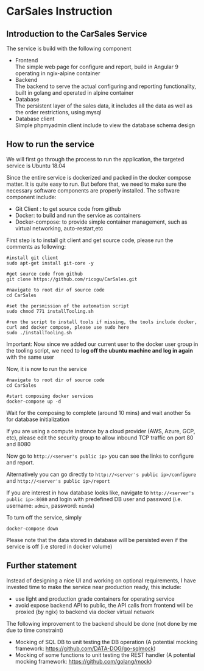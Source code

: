# CarSales Instruction

## Introduction to the CarSales Service

The service is build with the following component 
* Frontend <br>
  The simple web page for configure and report, build in Angular 9 operating in ngix-alpine container
* Backend  <br>
  The backend to serve the actual configuring and reporting functionality, built in golang and operated in alpine container
* Database <br>
  The persistent layer of the sales data, it includes all the data as well as the order restrictions, using mysql
* Database client <br>
  Simple phpmyadmin client include to view the database schema design

## How to run the service

We will first go through the process to run the application, the targeted service is Ubuntu 18.04

Since the entire service is dockerized and packed in the docker compose matter. It is quite easy to run. But before that, we need to make sure the necessary software components are properly installed. 
The software component include:
* Git Client : to get source code from github
* Docker: to build and run the service as containers
* Docker-compose: to provide simple container management, such as virtual networking, auto-restart,etc

First step is to install git client and get source code, please run the comments as following:
```
#install git client
sudo apt-get install git-core -y

#get source code from github
git clone https://github.com/ricogu/CarSales.git

#navigate to root dir of source code
cd CarSales

#set the persmission of the automation script
sudo chmod 771 installTooling.sh

#run the script to install tools if missing, the tools include docker, curl and docker compose, please use sudo here
sudo ./installTooling.sh
```

Important: Now since we added our current user to the docker user group in the tooling script, we need to **log off the ubuntu machine and log in again** with the same user

Now, it is now to run the service
```
#navigate to root dir of source code
cd CarSales

#start composing docker services
docker-compose up -d
```

Wait for the composing to complete (around 10 mins) and wait another 5s for database initialization

If you are using a compute instance by a cloud provider (AWS, Azure, GCP, etc), please edit the security group to allow inbound TCP traffic on port 80 and 8080 

Now go to `http://<server's public ip>` you can see the links to configure and report.

Alternatively you can go directly to `http://<server's public ip>/configure` and `http://<server's public ip>/report`

If you are interest in how database looks like, navigate to `http://<server's public ip>:8080` and login with predefined DB user and password (i.e. username: `admin`, password: `nimda`)


To turn off the service, simply
```
docker-compose down
```

Please note that the data stored in database will be persisted even if the service is off (i.e stored in docker volume)

## Further statement

Instead of designing a nice UI and working on optional requirements, I have invested time to make the service near production ready, this include:
* use light and production grade containers for operating service
* avoid expose backend API to public, the API calls from frontend will be proxied (by ngix) to backend via docker virtual network

The following improvement to the backend should be done (not done by me due to time constraint)
* Mocking of SQL DB to unit testing the DB operation (A potential mocking framework: https://github.com/DATA-DOG/go-sqlmock)
* Mocking of some functions to unit testing the REST handler (A potential mocking framework: https://github.com/golang/mock)